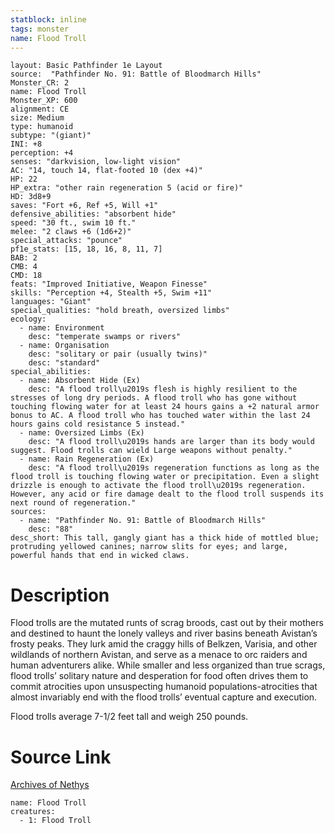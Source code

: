 ```yaml
---
statblock: inline
tags: monster
name: Flood Troll
---
```

```statblock
layout: Basic Pathfinder 1e Layout
source:  "Pathfinder No. 91: Battle of Bloodmarch Hills"
Monster_CR: 2
name: Flood Troll
Monster_XP: 600
alignment: CE
size: Medium
type: humanoid
subtype: "(giant)"
INI: +8
perception: +4
senses: "darkvision, low-light vision"
AC: "14, touch 14, flat-footed 10 (dex +4)"
HP: 22
HP_extra: "other rain regeneration 5 (acid or fire)"
HD: 3d8+9
saves: "Fort +6, Ref +5, Will +1"
defensive_abilities: "absorbent hide"
speed: "30 ft., swim 10 ft."
melee: "2 claws +6 (1d6+2)"
special_attacks: "pounce"
pf1e_stats: [15, 18, 16, 8, 11, 7]
BAB: 2
CMB: 4
CMD: 18
feats: "Improved Initiative, Weapon Finesse"
skills: "Perception +4, Stealth +5, Swim +11"
languages: "Giant"
special_qualities: "hold breath, oversized limbs"
ecology:
  - name: Environment
    desc: "temperate swamps or rivers"
  - name: Organisation
    desc: "solitary or pair (usually twins)"
    desc: "standard"
special_abilities:
  - name: Absorbent Hide (Ex)
    desc: "A flood troll\u2019s flesh is highly resilient to the stresses of long dry periods. A flood troll who has gone without touching flowing water for at least 24 hours gains a +2 natural armor bonus to AC. A flood troll who has touched water within the last 24 hours gains cold resistance 5 instead."
  - name: Oversized Limbs (Ex)
    desc: "A flood troll\u2019s hands are larger than its body would suggest. Flood trolls can wield Large weapons without penalty."
  - name: Rain Regeneration (Ex)
    desc: "A flood troll\u2019s regeneration functions as long as the flood troll is touching flowing water or precipitation. Even a slight drizzle is enough to activate the flood troll\u2019s regeneration. However, any acid or fire damage dealt to the flood troll suspends its next round of regeneration."
sources:
  - name: "Pathfinder No. 91: Battle of Bloodmarch Hills"
    desc: "88"
desc_short: This tall, gangly giant has a thick hide of mottled blue; protruding yellowed canines; narrow slits for eyes; and large, powerful hands that end in wicked claws.
```
# Description
Flood trolls are the mutated runts of scrag broods, cast out by their mothers and destined to haunt the lonely valleys and river basins beneath Avistan’s frosty peaks. They lurk amid the craggy hills of Belkzen, Varisia, and other wildlands of northern Avistan, and serve as a menace to orc raiders and human adventurers alike. While smaller and less organized than true scrags, flood trolls’ solitary nature and desperation for food often drives them to commit atrocities upon unsuspecting humanoid populations-atrocities that almost invariably end with the flood trolls’ eventual capture and execution.

Flood trolls average 7-1/2 feet tall and weigh 250 pounds.
# Source Link
[Archives of Nethys](https://aonprd.com/MonsterDisplay.aspx?ItemName=Flood%20Troll)
```encounter-table
name: Flood Troll
creatures:
  - 1: Flood Troll
```
